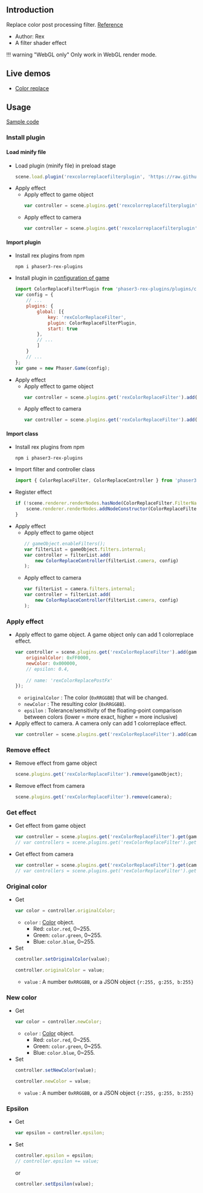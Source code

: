 ## Introduction

Replace color post processing filter. [Reference](https://github.com/pixijs/filters/blob/main/filters/color-replace/src/colorReplace.frag)

- Author: Rex
- A filter shader effect

!!! warning "WebGL only"
    Only work in WebGL render mode.

## Live demos

- [Color replace](https://codepen.io/rexrainbow/pen/mdwRpvW)

## Usage

[Sample code](https://github.com/rexrainbow/phaser3-rex-notes/tree/master/examples/shader-colorreplace)

### Install plugin

#### Load minify file

- Load plugin (minify file) in preload stage
    ```javascript
    scene.load.plugin('rexcolorreplacefilterplugin', 'https://raw.githubusercontent.com/rexrainbow/phaser3-rex-notes/master/dist/rexcolorreplacefilterplugin.min.js', true);
    ```
- Apply effect
    - Apply effect to game object
        ```javascript
        var controller = scene.plugins.get('rexcolorreplacefilterplugin').add(gameObject, config);
        ```
    - Apply effect to camera
        ```javascript
        var controller = scene.plugins.get('rexcolorreplacefilterplugin').add(camera, config);
        ```

#### Import plugin

- Install rex plugins from npm
    ```
    npm i phaser3-rex-plugins
    ```
- Install plugin in [configuration of game](game.md#configuration)
    ```javascript
    import ColorReplaceFilterPlugin from 'phaser3-rex-plugins/plugins/colorreplacefilter-plugin.js';
    var config = {
        // ...
        plugins: {
            global: [{
                key: 'rexColorReplaceFilter',
                plugin: ColorReplaceFilterPlugin,
                start: true
            },
            // ...
            ]
        }
        // ...
    };
    var game = new Phaser.Game(config);
    ```
- Apply effect
    - Apply effect to game object
        ```javascript
        var controller = scene.plugins.get('rexColorReplaceFilter').add(gameObject, config);
        ```
    - Apply effect to camera
        ```javascript
        var controller = scene.plugins.get('rexColorReplaceFilter').add(camera, config);
        ```

#### Import class

- Install rex plugins from npm
    ```
    npm i phaser3-rex-plugins
    ```
- Import filter and controller class
    ```javascript
    import { ColorReplaceFilter, ColorReplaceController } from 'phaser3-rex-plugins/plugins/colorreplacefilter.js';
    ```
- Register effect
    ```js
    if (!scene.renderer.renderNodes.hasNode(ColorReplaceFilter.FilterName)) {
        scene.renderer.renderNodes.addNodeConstructor(ColorReplaceFilter.FilterName, ColorReplaceFilter);
    }
    ```
- Apply effect
    - Apply effect to game object
        ```javascript
        // gameObject.enableFilters();
        var filterList = gameObject.filters.internal;
        var controller = filterList.add(
            new ColorReplaceController(filterList.camera, config)
        );
        ```
    - Apply effect to camera
        ```javascript
        var filterList = camera.filters.internal;
        var controller = filterList.add(
            new ColorReplaceController(filterList.camera, config)
        );
        ```

### Apply effect

- Apply effect to game object. A game object only can add 1 colorreplace effect.
    ```javascript
    var controller = scene.plugins.get('rexColorReplaceFilter').add(gameObject, {
        originalColor: 0xFF0000,
        newColor: 0x000000,
        // epsilon: 0.4,
        
        // name: 'rexColorReplacePostFx'
    });
    ```
    - `originalColor` : The color (`0xRRGGBB`) that will be changed.
    - `newColor` : The resulting color (`0xRRGGBB`).
    - `epsilon` : Tolerance/sensitivity of the floating-point comparison between colors (lower = more exact, higher = more inclusive)    
- Apply effect to camera. A camera only can add 1 colorreplace effect.
    ```javascript
    var controller = scene.plugins.get('rexColorReplaceFilter').add(camera, config);
    ```

### Remove effect

- Remove effect from game object
    ```javascript
    scene.plugins.get('rexColorReplaceFilter').remove(gameObject);
    ```
- Remove effect from camera
    ```javascript
    scene.plugins.get('rexColorReplaceFilter').remove(camera);
    ```

### Get effect

- Get effect from game object
    ```javascript
    var controller = scene.plugins.get('rexColorReplaceFilter').get(gameObject)[0];
    // var controllers = scene.plugins.get('rexColorReplaceFilter').get(gameObject);
    ```
- Get effect from camera
    ```javascript
    var controller = scene.plugins.get('rexColorReplaceFilter').get(camera)[0];
    // var controllers = scene.plugins.get('rexColorReplaceFilter').get(camera);
    ```

### Original color

- Get
    ```javascript
    var color = controller.originalColor;
    ```
    - `color` : [Color](color.md) object.
        - Red: `color.red`, 0~255.
        - Green: `color.green`, 0~255.
        - Blue: `color.blue`, 0~255.
- Set
    ```javascript
    controller.setOriginalColor(value);
    ```
    ```javascript
    controller.originalColor = value;
    ```
    - `value` : A number `0xRRGGBB`, or a JSON object `{r:255, g:255, b:255}`

### New color

- Get
    ```javascript
    var color = controller.newColor;
    ```
    - `color` : [Color](color.md) object.
        - Red: `color.red`, 0~255.
        - Green: `color.green`, 0~255.
        - Blue: `color.blue`, 0~255.
- Set
    ```javascript
    controller.setNewColor(value);
    ```
    ```javascript
    controller.newColor = value;
    ```
    - `value` : A number `0xRRGGBB`, or a JSON object `{r:255, g:255, b:255}`

### Epsilon

- Get
    ```javascript
    var epsilon = controller.epsilon;
    ```
- Set
    ```javascript
    controller.epsilon = epsilon;
    // controller.epsilon += value;
    ```
    or
    ```javascript
    controller.setEpsilon(value);
    ```